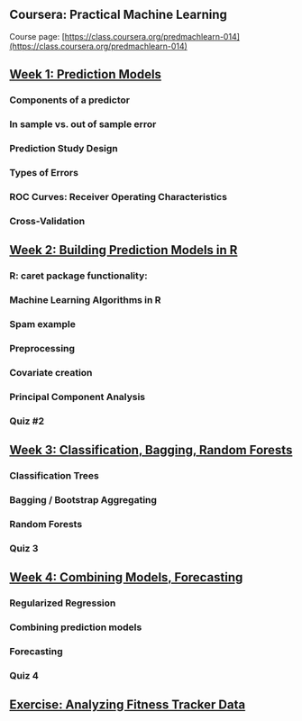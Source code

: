 ## Coursera: Practical Machine Learning 

Course page: [https://class.coursera.org/predmachlearn-014](https://class.coursera.org/predmachlearn-014)


## [Week 1: Prediction Models](week1.md)

### Components of a predictor
### In sample vs. out of sample error
### Prediction Study Design
### Types of Errors
### ROC Curves: Receiver Operating Characteristics
### Cross-Validation


## [Week 2: Building Prediction Models in R](week2.md)

### R: caret package functionality: 
### Machine Learning Algorithms in R
### Spam example 
### Preprocessing
### Covariate creation
### Principal Component Analysis
### Quiz #2 


## [Week 3: Classification, Bagging, Random Forests](week3.md)

### Classification Trees
### Bagging / Bootstrap Aggregating
### Random Forests
### Quiz 3

## [Week 4: Combining Models, Forecasting](week4.md)

### Regularized Regression
### Combining prediction models
### Forecasting
### Quiz 4 


## [Exercise: Analyzing Fitness Tracker Data](exercise.md)
